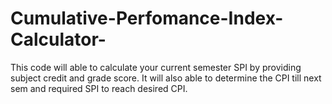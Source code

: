# Cumulative-Perfomance-Index-Calculator-
This code will able to calculate your current semester SPI by providing subject credit and grade score. It will also able to determine the CPI till next sem and required SPI to reach desired CPI.

